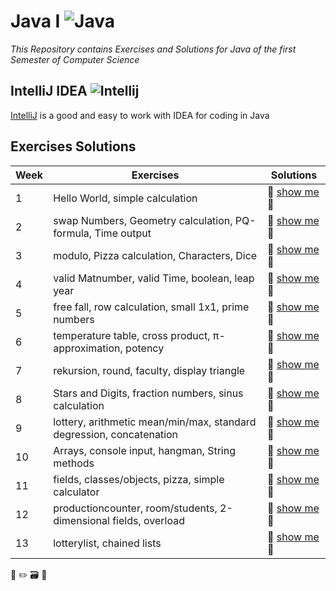 # Java I ![Java](https://img.icons8.com/color/32/000000/java-coffee-cup-logo.png)

*This Repository contains Exercises and Solutions for Java of the first Semester of Computer Science*

## IntelliJ IDEA ![Intellij](https://img.icons8.com/color/26/000000/intellij-idea.png)

[IntelliJ](https://www.jetbrains.com/de-de/idea/download/#section=windows) is a good and easy to work with IDEA for coding in Java

## Exercises Solutions

|Week| Exercises | Solutions |
| --- | --- | --- |
| 1 | Hello World, simple calculation | :flashlight: [show me](https://github.com/Combeter201/Java-I/tree/master/src/units/first) :page_facing_up: |
| 2 | swap Numbers, Geometry calculation, PQ-formula, Time output| :flashlight: [show me](https://github.com/Combeter201/Java-I/tree/master/src/units/second) :page_facing_up: |
| 3 | modulo, Pizza calculation, Characters, Dice | :flashlight: [show me](https://github.com/Combeter201/Java-I/tree/master/src/units/third) :page_facing_up: |
| 4 | valid Matnumber, valid Time, boolean, leap year | :flashlight: [show me](https://github.com/Combeter201/Java-I/tree/master/src/units/fourth) :page_facing_up: |
| 5 | free fall, row calculation, small 1x1, prime numbers | :flashlight: [show me](https://github.com/Combeter201/Java-I/tree/master/src/units/second) :page_facing_up: |
| 6 | temperature table, cross product, π-approximation, potency | :flashlight: [show me](https://github.com/Combeter201/Java-I/tree/master/src/units/second) :page_facing_up: |
| 7 | rekursion, round, faculty, display triangle | :flashlight: [show me](https://github.com/Combeter201/Java-I/tree/master/src/units/second) :page_facing_up: |
| 8 | Stars and Digits, fraction numbers, sinus calculation | :flashlight: [show me](https://github.com/Combeter201/Java-I/tree/master/src/units/second) :page_facing_up: |
| 9 | lottery, arithmetic mean/min/max, standard degression, concatenation | :flashlight: [show me](https://github.com/Combeter201/Java-I/tree/master/src/units/second) :page_facing_up: |
| 10 | Arrays, console input, hangman, String methods | :flashlight: [show me](https://github.com/Combeter201/Java-I/tree/master/src/units/second) :page_facing_up: |
| 11 | fields, classes/objects, pizza, simple calculator | :flashlight: [show me](https://github.com/Combeter201/Java-I/tree/master/src/units/second) :page_facing_up: |
| 12 | productioncounter, room/students, 2-dimensional fields, overload | :flashlight: [show me](https://github.com/Combeter201/Java-I/tree/master/src/units/second) :page_facing_up: |
| 13 | lotterylist, chained lists | :flashlight: [show me](https://github.com/Combeter201/Java-I/tree/master/src/units/second) :page_facing_up: |

:page_facing_up: :pencil2: :card_file_box: :seedling:
